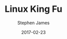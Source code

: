 ---
date: "2017-02-23"
title: "Linux King Fu"

course: "Systems Security - Spring 2017"
author: "Stephen James"

slug: "linux_kung_fu"
navbar_active_link: "lectures"

summary: |
  So I heard you want to become a command
  line master? We got you covered!

slides: "/slides/spring2017/linux_kung_fu.pdf"

has_page: false
---